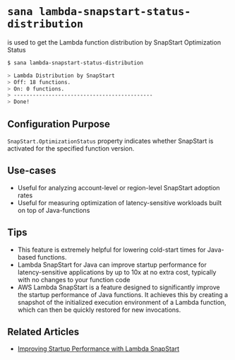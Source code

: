 # `sana lambda-snapstart-status-distribution`

is used to get the Lambda function distribution by SnapStart Optimization Status

```sh
$ sana lambda-snapstart-status-distribution

> Lambda Distribution by SnapStart
> Off: 18 functions.
> On: 0 functions.
> --------------------------------------------
> Done!
```

## Configuration Purpose

`SnapStart.OptimizationStatus` property indicates whether SnapStart is activated for the specified function version.

## Use-cases

- Useful for analyzing account-level or region-level SnapStart adoption rates
- Useful for measuring optimization of latency-sensitive workloads built on top of Java-functions

## Tips

- This feature is extremely helpful for lowering cold-start times for Java-based functions.
- Lambda SnapStart for Java can improve startup performance for latency-sensitive applications by up to 10x at no extra cost, typically with no changes to your function code
- AWS Lambda SnapStart is a feature designed to significantly improve the startup performance of Java functions. It achieves this by creating a snapshot of the initialized execution environment of a Lambda function, which can then be quickly restored for new invocations.

## Related Articles

- [Improving Startup Performance with Lambda SnapStart](https://docs.aws.amazon.com/lambda/latest/dg/snapstart.html)
